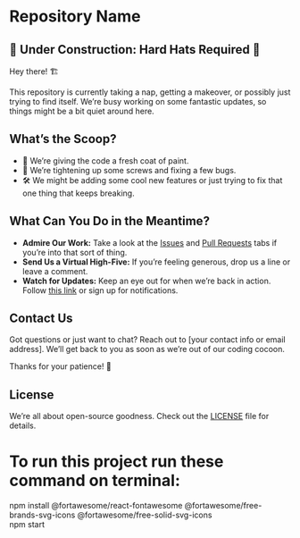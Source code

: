 # Repository Name

## 🚧 Under Construction: Hard Hats Required 🚧

Hey there! 🏗️

This repository is currently taking a nap, getting a makeover, or possibly just trying to find itself. We’re busy working on some fantastic updates, so things might be a bit quiet around here.

## What’s the Scoop?

- 🎨 We’re giving the code a fresh coat of paint.
- 🔧 We’re tightening up some screws and fixing a few bugs.
- 🛠️ We might be adding some cool new features or just trying to fix that one thing that keeps breaking.

## What Can You Do in the Meantime?

- **Admire Our Work:** Take a look at the [Issues](#) and [Pull Requests](#) tabs if you’re into that sort of thing.
- **Send Us a Virtual High-Five:** If you’re feeling generous, drop us a line or leave a comment.
- **Watch for Updates:** Keep an eye out for when we’re back in action. Follow [this link](#) or sign up for notifications.

## Contact Us

Got questions or just want to chat? Reach out to [your contact info or email address]. We’ll get back to you as soon as we’re out of our coding cocoon.

Thanks for your patience! 🎉

## License

We’re all about open-source goodness. Check out the [LICENSE](LICENSE) file for details.





# To run this  project run these command on terminal:

npm install @fortawesome/react-fontawesome @fortawesome/free-brands-svg-icons @fortawesome/free-solid-svg-icons <br>
npm start
